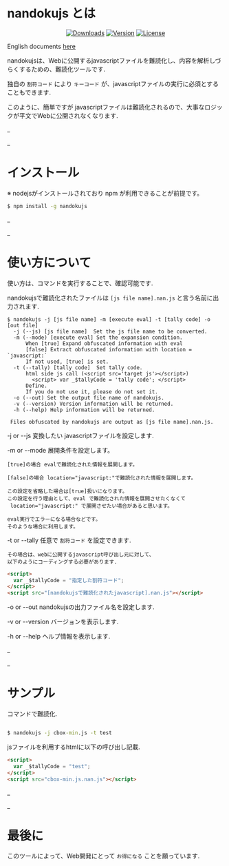# nandokujs とは

<p align="center">
  <a href="https://www.npmjs.com/package/nandokujs"><img src="https://img.shields.io/npm/dt/nandokujs.svg" alt="Downloads"></a>
  <a href="https://www.npmjs.com/package/nandokujs"><img src="https://img.shields.io/npm/v/nandokujs.svg" alt="Version"></a>
  <a href="https://www.npmjs.com/package/nandokujs"><img src="https://img.shields.io/npm/l/nandokujs.svg" alt="License"></a>
</p>

English documents [here](https://github.com/maachang/nandokujs/blob/master/README.MD)

nandokujsは、Webに公開するjavascriptファイルを難読化し、内容を解析しづらくするための、難読化ツールです.

独自の `割符コード` により `キーコード` が、javascriptファイルの実行に必須とすることもできます.

このように、簡単ですが javascriptファイルは難読化されるので、大事なロジックが平文でWebに公開されなくなります.

_

_

# インストール

※ nodejsがインストールされており npm が利用できることが前提です。

```sh
$ npm install -g nandokujs
```

_

_

# 使い方について

使い方は、コマンドを実行することで、確認可能です.

nandokujsで難読化されたファイルは `[js file name].nan.js` と言う名前に出力されます.

```
$ nandokujs -j [js file name] -m [execute eval] -t [tally code] -o [out file]
  -j (--js) [js file name]  Set the js file name to be converted.
  -m (--mode) [execute eval] Set the expansion condition.
      When [true] Expand obfuscated information with eval
      [false] Extract obfuscated information with location = `javascript:`
      If not used, [true] is set.
  -t (--tally) [tally code]  Set tally code.
      html side js call (<script src='target js'></script>)
        <script> var _$tallyCode = 'tally code'; </script>
      Define.
      If you do not use it, please do not set it.
  -o (--out) Set the output file name of nandokujs.
  -v (--version) Version information will be returned.
  -h (--help) Help information will be returned.

 Files obfuscated by nandokujs are output as [js file name].nan.js.

```

-j or --js 変換したい javascriptファイルを設定します. 

-m or --mode 展開条件を設定します。
```
[true]の場合 evalで難読化された情報を展開します。

[false]の場合 location="javascript:"で難読化された情報を展開します。

この設定を省略した場合は[true]扱いになります。
この設定を行う理由として、eval で難読化された情報を展開させたくなくて
 location="javascript:" で展開させたい場合があると思います。

eval実行でエラーになる場合などです。
そのような場合に利用します。
```

-t or --tally 任意で `割符コード` を設定できます.
```
その場合は、webに公開するjavascript呼び出し元に対して、
以下のようにコーディングする必要があります.
```

```html
<script>
  var _$tallyCode = "指定した割符コード";
</script>
<script src="[nandokujsで難読化されたjavascript].nan.js"></script>
```
-o or --out nandokujsの出力ファイル名を設定します.

-v or --version バージョンを表示します.

-h or --help ヘルプ情報を表示します.

_

_

# サンプル

コマンドで難読化.

```cmd

$ nandokujs -j cbox-min.js -t test

```

jsファイルを利用するhtmlに以下の呼び出し記載.

```html
<script>
  var _$tallyCode = "test";
</script>
<script src="cbox-min.js.nan.js"></script>

```

_

_

# 最後に

このツールによって、Web開発にとって `お得になる` ことを願っています.
